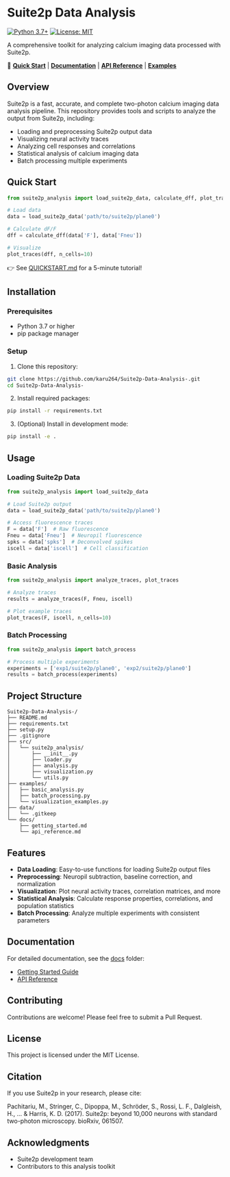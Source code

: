 # Suite2p Data Analysis

[![Python 3.7+](https://img.shields.io/badge/python-3.7+-blue.svg)](https://www.python.org/downloads/)
[![License: MIT](https://img.shields.io/badge/License-MIT-yellow.svg)](https://opensource.org/licenses/MIT)

A comprehensive toolkit for analyzing calcium imaging data processed with Suite2p.

📖 **[Quick Start](QUICKSTART.md)** | **[Documentation](docs/getting_started.md)** | **[API Reference](docs/api_reference.md)** | **[Examples](examples/)**

## Overview

Suite2p is a fast, accurate, and complete two-photon calcium imaging data analysis pipeline. This repository provides tools and scripts to analyze the output from Suite2p, including:

- Loading and preprocessing Suite2p output data
- Visualizing neural activity traces
- Analyzing cell responses and correlations
- Statistical analysis of calcium imaging data
- Batch processing multiple experiments

## Quick Start

```python
from suite2p_analysis import load_suite2p_data, calculate_dff, plot_traces

# Load data
data = load_suite2p_data('path/to/suite2p/plane0')

# Calculate dF/F
dff = calculate_dff(data['F'], data['Fneu'])

# Visualize
plot_traces(dff, n_cells=10)
```

👉 See [QUICKSTART.md](QUICKSTART.md) for a 5-minute tutorial!

## Installation

### Prerequisites

- Python 3.7 or higher
- pip package manager

### Setup

1. Clone this repository:
```bash
git clone https://github.com/karu264/Suite2p-Data-Analysis-.git
cd Suite2p-Data-Analysis-
```

2. Install required packages:
```bash
pip install -r requirements.txt
```

3. (Optional) Install in development mode:
```bash
pip install -e .
```

## Usage

### Loading Suite2p Data

```python
from suite2p_analysis import load_suite2p_data

# Load Suite2p output
data = load_suite2p_data('path/to/suite2p/plane0')

# Access fluorescence traces
F = data['F']  # Raw fluorescence
Fneu = data['Fneu']  # Neuropil fluorescence
spks = data['spks']  # Deconvolved spikes
iscell = data['iscell']  # Cell classification
```

### Basic Analysis

```python
from suite2p_analysis import analyze_traces, plot_traces

# Analyze traces
results = analyze_traces(F, Fneu, iscell)

# Plot example traces
plot_traces(F, iscell, n_cells=10)
```

### Batch Processing

```python
from suite2p_analysis import batch_process

# Process multiple experiments
experiments = ['exp1/suite2p/plane0', 'exp2/suite2p/plane0']
results = batch_process(experiments)
```

## Project Structure

```
Suite2p-Data-Analysis-/
├── README.md
├── requirements.txt
├── setup.py
├── .gitignore
├── src/
│   └── suite2p_analysis/
│       ├── __init__.py
│       ├── loader.py
│       ├── analysis.py
│       ├── visualization.py
│       └── utils.py
├── examples/
│   ├── basic_analysis.py
│   ├── batch_processing.py
│   └── visualization_examples.py
├── data/
│   └── .gitkeep
└── docs/
    ├── getting_started.md
    └── api_reference.md
```

## Features

- **Data Loading**: Easy-to-use functions for loading Suite2p output files
- **Preprocessing**: Neuropil subtraction, baseline correction, and normalization
- **Visualization**: Plot neural activity traces, correlation matrices, and more
- **Statistical Analysis**: Calculate response properties, correlations, and population statistics
- **Batch Processing**: Analyze multiple experiments with consistent parameters

## Documentation

For detailed documentation, see the [docs](./docs) folder:
- [Getting Started Guide](./docs/getting_started.md)
- [API Reference](./docs/api_reference.md)

## Contributing

Contributions are welcome! Please feel free to submit a Pull Request.

## License

This project is licensed under the MIT License.

## Citation

If you use Suite2p in your research, please cite:

Pachitariu, M., Stringer, C., Dipoppa, M., Schröder, S., Rossi, L. F., Dalgleish, H., ... & Harris, K. D. (2017). Suite2p: beyond 10,000 neurons with standard two-photon microscopy. bioRxiv, 061507.

## Acknowledgments

- Suite2p development team
- Contributors to this analysis toolkit